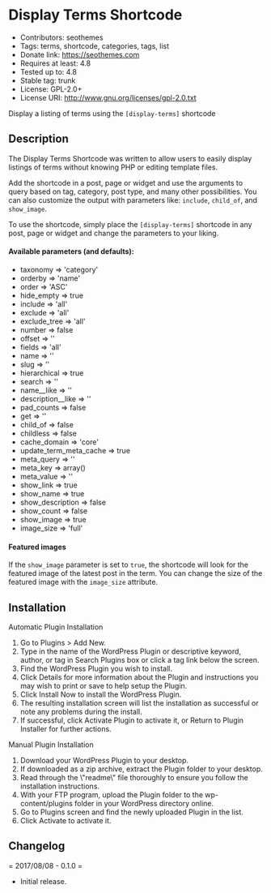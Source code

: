 # Display Terms Shortcode

- Contributors: seothemes
- Tags: terms, shortcode, categories, tags, list
- Donate link: https://seothemes.com
- Requires at least: 4.8
- Tested up to: 4.8
- Stable tag: trunk
- License: GPL-2.0+
- License URI: http://www.gnu.org/licenses/gpl-2.0.txt

Display a listing of terms using the `[display-terms]` shortcode

## Description

The Display Terms Shortcode was written to allow users to easily display listings of terms without knowing PHP or editing template files.

Add the shortcode in a post, page or widget and use the arguments to query based on tag, category, post type, and many other possibilities. You can also customize the output with parameters like: `include`, `child_of`, and `show_image`.

To use the shortcode, simply place the `[display-terms]` shortcode in any post, page or widget and change the parameters to your liking.

#### Available parameters (and defaults):

* taxonomy               => 'category'
* orderby                => 'name'
* order                  => 'ASC'
* hide_empty             => true
* include                => 'all'
* exclude                => 'all'
* exclude_tree           => 'all'
* number                 => false
* offset                 => ''
* fields                 => 'all'
* name                   => ''
* slug                   => ''
* hierarchical           => true
* search                 => ''
* name__like             => ''
* description__like      => ''
* pad_counts             => false
* get                    => ''
* child_of               => false
* childless              => false
* cache_domain           => 'core'
* update_term_meta_cache => true
* meta_query             => ''
* meta_key               => array()
* meta_value             => ''
* show_link              => true
* show_name              => true
* show_description       => false
* show_count             => false
* show_image             => true
* image_size             => 'full'

#### Featured images

If the `show_image` parameter is set to `true`, the shortcode will look for the featured image of the latest post in the term. You can change the size of the featured image with the `image_size` attribute.

## Installation

Automatic Plugin Installation

1. Go to Plugins > Add New.
2. Type in the name of the WordPress Plugin or descriptive keyword, author, or tag in Search Plugins box or click a tag link below the screen.
3. Find the WordPress Plugin you wish to install.
4. Click Details for more information about the Plugin and instructions you may wish to print or save to help setup the Plugin.
5. Click Install Now to install the WordPress Plugin.
6. The resulting installation screen will list the installation as successful or note any problems during the install.
7. If successful, click Activate Plugin to activate it, or Return to Plugin Installer for further actions.

Manual Plugin Installation

1. Download your WordPress Plugin to your desktop.
2. If downloaded as a zip archive, extract the Plugin folder to your desktop.
3. Read through the \\\"readme\\\" file thoroughly to ensure you follow the installation instructions.
4. With your FTP program, upload the Plugin folder to the wp-content/plugins folder in your WordPress directory online.
5. Go to Plugins screen and find the newly uploaded Plugin in the list.
6. Click Activate to activate it.

## Changelog

= 2017/08/08 - 0.1.0 =
* Initial release.